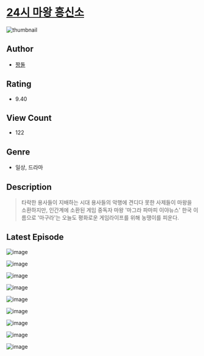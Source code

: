 # [24시 마왕 흥신소](https://comic.naver.com/challenge/list?titleId=810026)
![thumbnail](https://image-comic.pstatic.net/user_contents_data/challenge_comic/2023/05/23/366686/upload_7291953634419893048_480x623.jpeg)

## Author
- [짱돌](https://comic.naver.com/artistTitle?id=366686)

## Rating
- 9.40

## View Count
- 122

## Genre
- 일상, 드라마

## Description
> 타락한 용사들이 지배하는 시대 용사들의 악행에 견디다 못한 사제들이 마왕을 소환하지만, 인간계에 소환된 게임 중독자 마왕 '마그라 파마피 이야뉴스' 한국 이름으로 '마구라'는 오늘도 평화로운 게임라이프를 위해 농땡이를 피운다.


## Latest Episode
![image](https://image-comic.pstatic.net/user_contents_data/challenge_comic/2023/05/23/366686/upload_3689908466261046832.jpeg)

![image](https://image-comic.pstatic.net/user_contents_data/challenge_comic/2023/05/23/366686/upload_7305176581154300771.jpeg)

![image](https://image-comic.pstatic.net/user_contents_data/challenge_comic/2023/05/23/366686/upload_7161620816880415329.jpeg)

![image](https://image-comic.pstatic.net/user_contents_data/challenge_comic/2023/05/23/366686/upload_7233687438167846967.jpeg)

![image](https://image-comic.pstatic.net/user_contents_data/challenge_comic/2023/05/23/366686/upload_3834587905601452087.jpeg)

![image](https://image-comic.pstatic.net/user_contents_data/challenge_comic/2023/05/23/366686/upload_3846975896967002419.jpeg)

![image](https://image-comic.pstatic.net/user_contents_data/challenge_comic/2023/05/23/366686/upload_3630289858443292772.jpeg)

![image](https://image-comic.pstatic.net/user_contents_data/challenge_comic/2023/05/23/366686/upload_3473743368602150242.jpeg)

![image](https://image-comic.pstatic.net/user_contents_data/challenge_comic/2023/05/23/366686/upload_7221349607622075952.jpeg)
